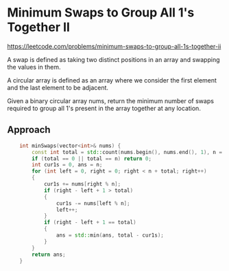 # Minimum Swaps to Group All 1's Together II

https://leetcode.com/problems/minimum-swaps-to-group-all-1s-together-ii

A swap is defined as taking two distinct positions in an array and swapping the values in them.

A circular array is defined as an array where we consider the first element and the last element to be adjacent.

Given a binary circular array nums, return the minimum number of swaps required to group all 1's present in the array together at any location.

## Approach 

``` C++
    int minSwaps(vector<int>& nums) {
        const int total = std::count(nums.begin(), nums.end(), 1), n = nums.size();
        if (total == 0 || total == n) return 0;
        int cur1s = 0, ans = n;
        for (int left = 0, right = 0; right < n + total; right++)
        {
            cur1s += nums[right % n];
            if (right - left + 1 > total)
            {
                cur1s -= nums[left % n];
                left++;
            }
            if (right - left + 1 == total)
            {
                ans = std::min(ans, total - cur1s);
            }
        }
        return ans;
    }
```
